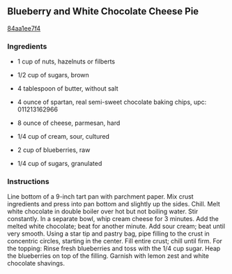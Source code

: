 ## Blueberry and White Chocolate Cheese Pie

[84aa1ee7f4](https://recipeland.com/recipe/v/blueberry-white-chocolate-chees-44277)

### Ingredients

 - 1 cup of nuts, hazelnuts or filberts

 - 1/2 cup of sugars, brown

 - 4 tablespoon of butter, without salt

 - 4 ounce of spartan, real semi-sweet chocolate baking chips, upc: 011213162966

 - 8 ounce of cheese, parmesan, hard

 - 1/4 cup of cream, sour, cultured

 - 2 cup of blueberries, raw

 - 1/4 cup of sugars, granulated

### Instructions

Line bottom of a 9-inch tart pan with parchment paper. Mix crust ingredients and press into pan bottom and slightly up the sides. Chill. Melt white chocolate in double boiler over hot but not boiling water. Stir constantly. In a separate bowl, whip cream cheese for 3 minutes. Add the melted white chocolate; beat for another minute. Add sour cream; beat until very smooth. Using a star tip and pastry bag, pipe filling to the crust in concentric circles, starting in the center. Fill entire crust; chill until firm. For the topping: Rinse fresh blueberries and toss with the 1/4 cup sugar. Heap the blueberries on top of the filling. Garnish with lemon zest and white chocolate shavings.